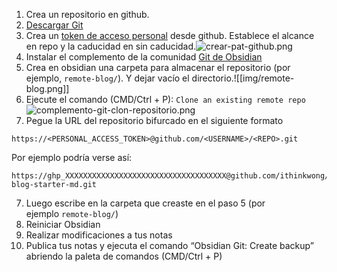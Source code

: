 1. Crea un repositorio en github.
2. [Descargar Git](https://git-scm.com/downloads)
3. Crea un [token de acceso personal](https://docs.github.com/en/authentication/keeping-your-account-and-data-secure/creating-a-personal-access-token#creating-a-personal-access-token-classic) desde github. Establece el alcance en repo y la caducidad en sin caducidad.![crear-pat-github.png](https://linked-blog-starter.vercel.app/md_assets/attachments/create-pat-github.png)
4. Instalar el complemento de la comunidad [Git de Obsidian](https://github.com/denolehov/obsidian-git/wiki/Installation)
5. Crea en obsidian una carpeta para almacenar el repositorio (por ejemplo, `remote-blog/`). Y dejar vacío el directorio.![[img/remote-blog.png]]
7. Ejecute el comando (CMD/Ctrl + P): `Clone an existing remote repo`![complemento-git-clon-repositorio.png](https://linked-blog-starter.vercel.app/md_assets/attachments/clone-repo-git-plugin.png)
8. Pegue la URL del repositorio bifurcado en el siguiente formato

```
https://<PERSONAL_ACCESS_TOKEN>@github.com/<USERNAME>/<REPO>.git
```

Por ejemplo podría verse así:

```
https://ghp_XXXXXXXXXXXXXXXXXXXXXXXXXXXXXXXXXXXX@github.com/ithinkwong/linked-blog-starter-md.git
```

7. Luego escribe en la carpeta que creaste en el paso 5 (por ejemplo `remote-blog/`)
8. Reiniciar Obsidian
9. Realizar modificaciones a tus notas
10. Publica tus notas y ejecuta el comando “Obsidian Git: Create backup” abriendo la paleta de comandos (CMD/Ctrl + P)